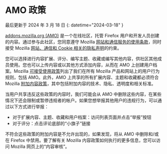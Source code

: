 # AMO 政策

最后更新于 2024 年 3 月 18 日
{: datetime="2024-03-18" }

[addons.mozilla.org (AMO)](https://addons.mozilla.org/) 是一个在线社区，托管 Firefox 用户和开发人员创建的内容。通过参与此社区，您同意遵守 Mozilla [网站和通信服务的使用条款](https://www.mozilla.org/about/legal/terms/mozilla/)，同时接受 Mozilla [网站、通信和 Cookie 相关的隐私声明](https://www.mozilla.org/privacy/websites/)的约束。

您可以选择进行内容扩展、评分、编写主题、收藏或编写其他内容，供社区其他成员使用。您也可以上传内容或以其他方式添加内容，从而在 AMO 上创建用户档案。Mozilla [可接受使用政策](https://www.mozilla.org/about/legal/acceptable-use/)列出了我们在所有 Mozilla 产品和网站上的用户行为规则，包括 AMO。此外，AMO 上共享的所有扩展内容、主题和收藏都必须符合 Mozilla [附加内容政策](https://extensionworkshop.com/documentation/publish/add-on-policies/)，其中包括附加内容的技术、隐私、透明度和相关标准。

当用户共享违反这些政策的内容时，我们可能会从 AMO 中删除这些内容，在某些情况下还会限制或暂停违规者的帐户。如果您想举报其他用户的违规行为，可以通过以下方式进行举报：

- 对于扩展内容、主题、收藏和用户档案：访问列表页面并点击“举报”按钮
- 对于评分：点击评论底部的“小旗子”链接

不符合这些政策的附加内容是不允许出现的，如果发现，将从 AMO 中删除和/或在 Firefox 中禁用。要了解有关 Mozilla 内容政策如何执行的更多信息，您可以访问 Mozilla 网页上的“内容审核”。
